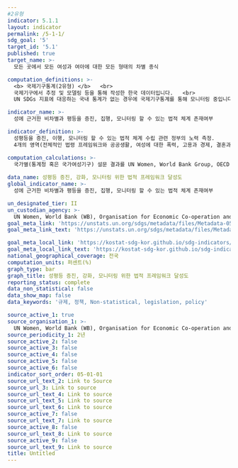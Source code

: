 ```yaml
---
#2유형
indicator: 5.1.1
layout: indicator
permalink: /5-1-1/
sdg_goal: '5'
target_id: '5.1'
published: true
target_name: >-
  모든 곳에서 모든 여성과 여아에 대한 모든 형태의 차별 종식

computation_definitions: >-
  <b> 국제기구통계(2유형) </b>   <br>
  국제기구에서 추정 및 모델링 등을 통해 작성한 한국 데이터입니다.   <br>
  UN SDGs 지표에 대응하는 국내 통계가 없는 경우에 국제기구통계를 통해 모니터링 중입니다. 

indicator_name: >-
  성에 근거한 비차별과 평등을 증진, 집행, 모니터링 할 수 있는 법적 체계 존재여부

indicator_definition: >-
  성평등을 증진, 이행, 모니터링 할 수 있는 법적 체계 수립 관련 정부의 노력 측정. 
  4개의 영역(전체적인 법령 프레임워크와 공공생활, 여성에 대한 폭력, 고용과 경제, 결혼과 가족)에 해당 법령이 있는지와 구체적인 예산, 정책계획 등이 있어 집행, 모니터링 할 수 있는지로 정의됨

computation_calculations: >-
  국가별(통계청 혹은 국가여성기구) 설문 결과를 UN Women, World Bank Group, OECD Development Centre 취합 및 검토
  
data_name: 성평등 증진, 강화, 모니터링 위한 법적 프레임워크 달성도
global_indicator_name: >-
  성에 근거한 비차별과 평등을 증진, 집행, 모니터링 할 수 있는 법적 체계 존재여부

un_designated_tier: II
un_custodian_agency: >-
  UN Women, World Bank (WB), Organisation for Economic Co-operation and Development (OECD)
goal_meta_link: 'https://unstats.un.org/sdgs/metadata/files/Metadata-05-01-01.pdf'
goal_meta_link_text: 'https://unstats.un.org/sdgs/metadata/files/Metadata-05-01-01.pdf'

goal_meta_local_link: 'https://kostat-sdg-kor.github.io/sdg-indicators/public/data/Metadata-05-01-01_KOR.pdf'
goal_meta_local_link_text: 'https://kostat-sdg-kor.github.io/sdg-indicators/public/data/Metadata-05-01-01_KOR.pdf'
national_geographical_coverage: 전국
computation_units: 퍼센트(%)
graph_type: bar
graph_title: 성평등 증진, 강화, 모니터링 위한 법적 프레임워크 달성도
reporting_status: complete
data_non_statistical: false
data_show_map: false
data_keywords: '규제, 정책, Non-statistical, legislation, policy'

source_active_1: true
source_organisation_1: >-
  UN Women, World Bank (WB), Organisation for Economic Co-operation and Development (OECD)
source_periodicity_1: 2년
source_active_2: false
source_active_3: false
source_active_4: false
source_active_5: false
source_active_6: false
indicator_sort_order: 05-01-01
source_url_text_2: Link to Source
source_url_3: Link to source
source_url_text_4: Link to source
source_url_text_5: Link to source
source_url_text_6: Link to source
source_active_7: false
source_url_text_7: Link to source
source_active_8: false
source_url_text_8: Link to source
source_active_9: false
source_url_text_9: Link to source
title: Untitled
---
```

